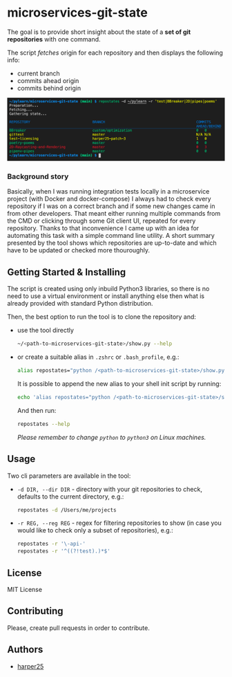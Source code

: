 # microservices-git-state

The goal is to provide short insight about the state of a **set of git repositories** with one command.

The script *fetches* origin for each repository and then displays the following info:
- current branch
- commits ahead origin
- commits behind origin

![](/screen.png)

### Background story

Basically, when I was running integration tests locally in a microservice project (with Docker and docker-compose) I always had to check every repository if I was on a correct branch and if some new changes came in from other developers. That meant either running multiple commands from the CMD or clicking through some Git client UI, repeated for every repository. Thanks to that inconvenience I came up with an idea for automating this task with a simple command line utility. A short summary presented by the tool shows which repositories are up-to-date and which have to be updated or checked more thouroughly.

## Getting Started & Installing

The script is created using only inbuild Python3 libraries, so there is no need to use a virtual environment or install anything else then what is already provided with standard Python distribution.

Then, the best option to run the tool is to clone the repository and:
- use the tool directly

    ```sh
    ~/<path-to-microservices-git-state>/show.py --help
    ```
- or create a suitable alias in `.zshrc` or `.bash_profile`, e.g.:

    ```sh
    alias repostates="python /<path-to-microservices-git-state>/show.py"
    ```

    It is possible to append the new alias to your shell init script by running:

    ```sh
    echo 'alias repostates="python /<path-to-microservices-git-state>/show.py"' >> ~/.zshrc
    ```

    And then run:
    ```sh
    repostates --help
    ```

    *Please remember to change `python` to `python3` on Linux machines.*


## Usage

Two cli parameters are available in the tool:

- `-d DIR, --dir DIR` - directory with your git repositories to check, defaults to the current directory, e.g.:
    ```sh
    repostates -d /Users/me/projects
    ```
- `-r REG, --reg REG` - regex for filtering repositories to show (in case you would like to check only a subset of repositories), e.g.:
    ```sh
    repostates -r '\-api-'
    repostates -r '^((?!test).)*$'
    ```

## License

MIT License

## Contributing

Please, create pull requests in order to contribute.

## Authors

* [harper25](https://github.com/harper25)
